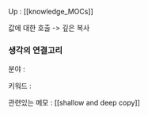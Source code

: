 Up : [[knowledge_MOCs]]

값에 대한 호출
-> 깊은 복사


### 생각의 연결고리
분야 :

키워드 :

관련있는 메모 : [[shallow and deep copy]]

